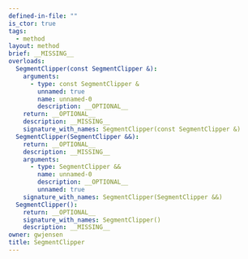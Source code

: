 ```yaml
---
defined-in-file: ""
is_ctor: true
tags:
  - method
layout: method
brief: __MISSING__
overloads:
  SegmentClipper(const SegmentClipper &):
    arguments:
      - type: const SegmentClipper &
        unnamed: true
        name: unnamed-0
        description: __OPTIONAL__
    return: __OPTIONAL__
    description: __MISSING__
    signature_with_names: SegmentClipper(const SegmentClipper &)
  SegmentClipper(SegmentClipper &&):
    return: __OPTIONAL__
    description: __MISSING__
    arguments:
      - type: SegmentClipper &&
        name: unnamed-0
        description: __OPTIONAL__
        unnamed: true
    signature_with_names: SegmentClipper(SegmentClipper &&)
  SegmentClipper():
    return: __OPTIONAL__
    signature_with_names: SegmentClipper()
    description: __MISSING__
owner: gwjensen
title: SegmentClipper
---
```

